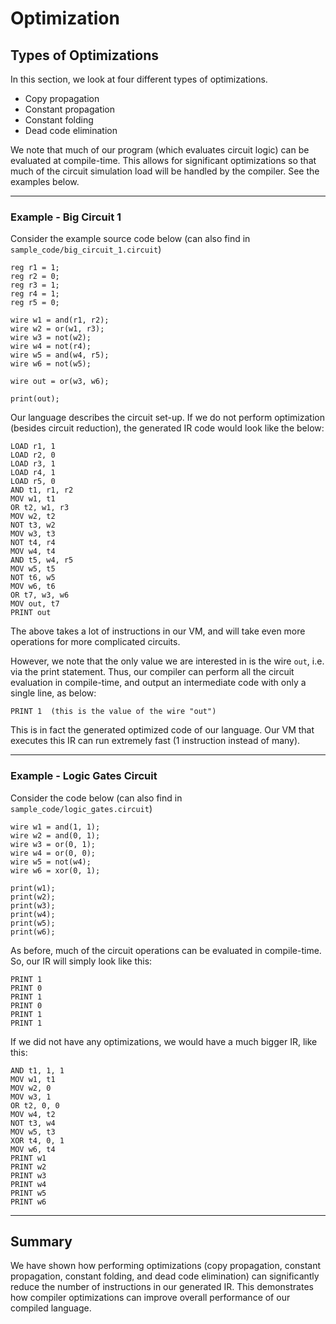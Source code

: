 # Optimization

## Types of Optimizations

In this section, we look at four different types of optimizations.

-   Copy propagation
-   Constant propagation
-   Constant folding
-   Dead code elimination

We note that much of our program (which evaluates circuit logic) can be evaluated at compile-time. This allows for significant optimizations so that much of the circuit simulation load will be handled by the compiler. See the examples below.

---

### Example - Big Circuit 1

Consider the example source code below (can also find in `sample_code/big_circuit_1.circuit`)

```
reg r1 = 1;
reg r2 = 0;
reg r3 = 1;
reg r4 = 1;
reg r5 = 0;

wire w1 = and(r1, r2);
wire w2 = or(w1, r3);
wire w3 = not(w2);
wire w4 = not(r4);
wire w5 = and(w4, r5);
wire w6 = not(w5);

wire out = or(w3, w6);

print(out);
```

Our language describes the circuit set-up. If we do not perform optimization (besides circuit reduction), the generated IR code would look like the below:

```
LOAD r1, 1
LOAD r2, 0
LOAD r3, 1
LOAD r4, 1
LOAD r5, 0
AND t1, r1, r2
MOV w1, t1
OR t2, w1, r3
MOV w2, t2
NOT t3, w2
MOV w3, t3
NOT t4, r4
MOV w4, t4
AND t5, w4, r5
MOV w5, t5
NOT t6, w5
MOV w6, t6
OR t7, w3, w6
MOV out, t7
PRINT out
```

The above takes a lot of instructions in our VM, and will take even more operations for more complicated circuits.

However, we note that the only value we are interested in is the wire `out`, i.e. via the print statement. Thus, our compiler can perform all the circuit evaluation in compile-time, and output an intermediate code with only a single line, as below:

```
PRINT 1  (this is the value of the wire "out")
```

This is in fact the generated optimized code of our language. Our VM that executes this IR can run extremely fast (1 instruction instead of many).

---

### Example - Logic Gates Circuit

Consider the code below (can also find in `sample_code/logic_gates.circuit`)

```
wire w1 = and(1, 1);
wire w2 = and(0, 1);
wire w3 = or(0, 1);
wire w4 = or(0, 0);
wire w5 = not(w4);
wire w6 = xor(0, 1);

print(w1);
print(w2);
print(w3);
print(w4);
print(w5);
print(w6);
```

As before, much of the circuit operations can be evaluated in compile-time. So, our IR will simply look like this:

```
PRINT 1
PRINT 0
PRINT 1
PRINT 0
PRINT 1
PRINT 1
```

If we did not have any optimizations, we would have a much bigger IR, like this:

```
AND t1, 1, 1
MOV w1, t1
MOV w2, 0
MOV w3, 1
OR t2, 0, 0
MOV w4, t2
NOT t3, w4
MOV w5, t3
XOR t4, 0, 1
MOV w6, t4
PRINT w1
PRINT w2
PRINT w3
PRINT w4
PRINT w5
PRINT w6
```

---

## Summary

We have shown how performing optimizations (copy propagation, constant propagation, constant folding, and dead code elimination) can significantly reduce the number of instructions in our generated IR. This demonstrates how compiler optimizations can improve overall performance of our compiled language.
